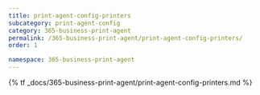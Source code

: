 ```yaml
---
title: print-agent-config-printers
subcategory: print-agent-config
category: 365-business-print-agent
permalink: /365-business-print-agent/print-agent-config-printers/
order: 1

namespace: 365-business-print-agent
---
```


{% tf _docs/365-business-print-agent/print-agent-config-printers.md %}